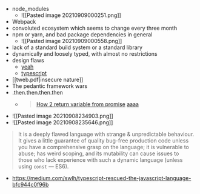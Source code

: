 - node_modules
	- ![[Pasted image 20210909000251.png]]
- Webpack
- convoluted ecosystem which seems to change every three month
- npm or yarn, and bad package dependencies in general
	- ![[Pasted image 20210909000558.png]]
- lack of a standard build system or a standard library
- dynamically and loosely typed, with almost no restrictions
- design flaws
	- [yeah](https://stackoverflow.blog/2020/05/22/deno-v1-0-0-released-to-solve-node-js-design-flaws/)
	- [typescript](https://www.typescriptlang.org)
- [[tweb.pdf|insecure nature]]
- The pedantic framework wars
- .then.then.then.then
	- > [How 2 return variable from promise](https://stackoverflow.com/questions/23667086/why-is-my-variable-unaltered-after-i-modify-it-inside-of-a-function-asynchron) [aaaa](https://stackoverflow.com/questions/14220321/how-to-return-the-response-from-an-asynchronous-call?page=2&tab=votes#tab-top)
- ![[Pasted image 20210908234903.png]]
- ![[Pasted image 20210908235646.png]]

> It is a deeply flawed language with strange & unpredictable behaviour. It gives a little guarantee of quality bug-free production code unless you have a comprehensive grasp on the language; it is vulnerable to abuse; has weird scoping, and its mutability can cause issues to those who lack experience with such a dynamic language (unless using `const` — ES6).

- https://medium.com/swlh/typescript-rescued-the-javascript-language-bfc944c0f96b